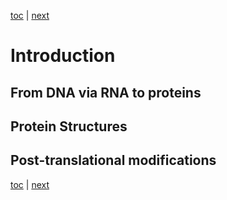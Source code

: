 [toc](./README.md) | [next](comparing.md)

# Introduction

## From DNA via RNA to proteins

## Protein Structures

## Post-translational modifications

[toc](./README.md) | [next](comparing.md)

